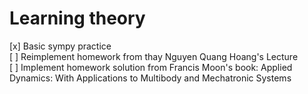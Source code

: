 # Learning theory 
[x] Basic sympy practice   
[ ] Reimplement homework from thay Nguyen Quang Hoang's Lecture    
[ ] Implement homework solution from Francis Moon's book: Applied Dynamics: With Applications to Multibody and Mechatronic Systems   